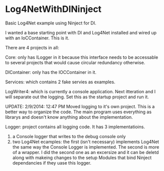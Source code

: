 Log4NetWithDINinject
====================

Basic Log4Net example using Ninject for DI. 

I wanted a base starting point with DI and Log4Net installed and wired up with an IoCContainer. This is it.

There are 4 projects in all:

Core: only has ILogger in it because this interface needs to be accessable to several projects that would 
cause circular redundancy otherwise.

DIContainer: only has the IOCContainer in it.

Services: which contains 2 fake servies as examples.

LogWriter4: which is currently a console application. Next itteration and I will separate out the logging. 
Set this as the startup project and run it. 


UPDATE: 2/9/2014: 12:47 PM
Moved logging to it's own project. This is a better way to organize the code. The main program uses everything as librarys and doesn't know anything about the implementation.

Logger: project contains all logging code. It has 3 implementatioins.
  1) a Console logger that writes to the debug console only
  2) two Log4Net ecamples: the first (isn't necessary) implements Log4Net the same way the Console Logger is implemented. The second is more of a wrapper. I did the second one as an excersize and it can be deletd along with makeing changes to the setup Modules that bind Ninject dependancies if they uase this logger.
